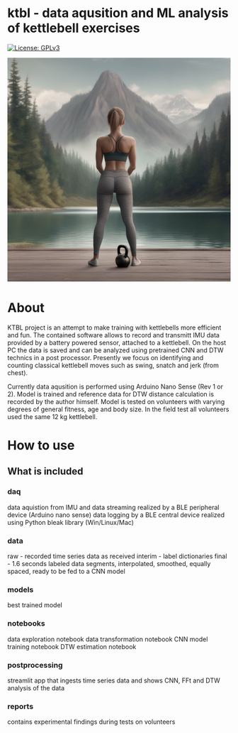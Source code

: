 # ktbl - data aqusition and ML analysis of kettlebell exercises

[![License: GPLv3](https://img.shields.io/badge/License-GPLv3-yellow.svg)](https://opensource.org/license/gpl-3-0) 

![cover](/reports/img/cover.png)


# About

KTBL project is an attempt to make training with kettlebells more efficient and fun.
The contained software allows to record and transmitt IMU data provided by a battery powered sensor,
attached to a kettlebell. On the host PC the data is saved and can be analyzed using pretrained CNN and
DTW technics in a post processor. Presently we focus on identifying and counting classical kettlebell moves such as swing, snatch and jerk (from chest).

Currently data aqusition is performed using Arduino Nano Sense (Rev 1 or 2).
Model is trained and reference data for DTW distance calculation is recorded by the author himself.
Model is tested on volunteers with varying degrees of general fitness, age and body size. In the field test all volunteers used the same 12 kg kettlebell.  



# How to use

## What is included

### daq 
 data aquistion from IMU and data streaming realized by a BLE peripheral device (Arduino nano sense)
 data logging by a BLE central device realized using Python bleak library (Win/Linux/Mac)

 ### data 
raw - recorded time series data as received
interim - label dictionaries
final - 1.6 seconds labeled data segments, interpolated, smoothed, equally spaced, ready to be fed to a CNN model

 ### models
best trained model

 ### notebooks
data exploration notebook
data transformation notebook
CNN model training notebook
DTW estimation notebook

 ### postprocessing
streamlit app that ingests time series data and shows CNN, FFt and DTW analysis of the data

 ### reports
contains experimental findings during tests on volunteers





